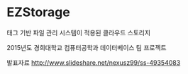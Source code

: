 # EZStorage
태그 기반 파일 관리 시스템이 적용된 클라우드 스토리지

2015년도 경희대학교 컴퓨터공학과 데이터베이스 팀 프로젝트

발표자료
http://www.slideshare.net/nexusz99/ss-49354083
